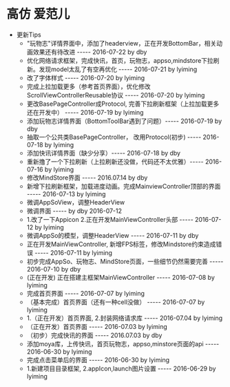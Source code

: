 # 高仿 爱范儿
- 更新Tips
    - "玩物志"详情界面中，添加了headerview，正在开发BottomBar，相关动画效果还有待改进 ----- 2016-07-22 by dby
    - 优化网络请求框架，完成快讯，首页，玩物志，appso,mindstore下拉刷新。发现model太乱了有空再优化 ----- 2016-07-21    by lyiming
    - 改了字体样式 ----- 2016-07-20    by lyiming
    - 完成上拉加载更多（参考首页界面），优化修改ScrollViewControllerReusable协议 ----- 2016-07-20    by lyiming
    - 更改BasePageController成Protocol, 完善下拉刷新框架（上拉加载更多还在开发中） ----- 2016-07-19    by lyiming
    - 添加玩物志详情界面（BottomToolBar遇到了问题）----- 2016-07-19 by dby
    - 抽取一个公共类BasePageController， 改用Protocol(初步) ----- 2016-07-18    by lyiming
    - 添加快讯详情界面（缺少分享）----- 2016-07-18 by dby
    - 重新撸了一个下拉刷新（上拉刷新还没做，代码还不太优雅）----- 2016-07-16    by lyiming
    - 修改MindStore界面 ----- 2016.07.14 by dby
    - 新增下拉刷新框架，加载进度动画。完成MainviewController顶部的界面   ----- 2016-07-13    by lyiming
    - 微调AppSoView，调整HeaderView
    - 微调界面 ----- by dby 2016-07-12  
    - 1.改了一下Appicon 2.正在开发MainViewController头部  ----- 2016-07-12    by lyiming
    - 微调AppSo的模型，调整HeaderView ----- 2016-07-11 by dby
    - 正在开发MainViewController, 新增FPS标签，修改Mindstore约束造成错误 ----- 2016-07-11    by lyiming
    - 初步完成AppSo、玩物志、MindStore页面，一些细节仍然需要完善 ----- 2016-07-10 by dby
    - (正在开发) 正在搭建主框架MainViewController ----- 2016-07-08    by lyiming
    - 完成首页界面 ----- 2016-07-07    by lyiming
    - （基本完成）首页界面（还有一种cell没做） ----- 2016-07-07    by lyiming
    - 1.（正在开发）首页界面, 2.封装网络请求库     ----- 2016-07.04    by lyiming
    - （正在开发）首页界面 ----- 2016-07.03    by lyiming
    - （初步）完成快讯的界面 ----- 2016.07.03   by dby
    - 添加moya库，上传快讯，首页玩物志，appso,minstore页面的api ----- 2016-06-30    by lyiming
    - 完成点击菜单后的界面                        ----- 2016-06-30    by lyiming
    - 1.新建项目目录框架, 2.appIcon,launch图片设置 ----- 2016-06-29    by lyiming
    

